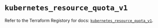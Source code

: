 # `kubernetes_resource_quota_v1`

Refer to the Terraform Registory for docs: [`kubernetes_resource_quota_v1`](https://registry.terraform.io/providers/hashicorp/kubernetes/2.25.1/docs/resources/resource_quota_v1).
